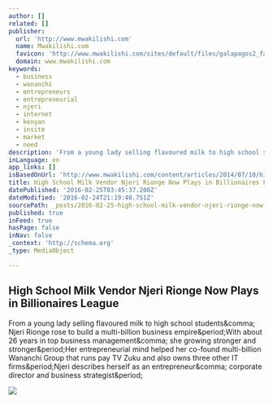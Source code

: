 ```yaml
---
author: []
related: []
publisher:
  url: 'http://www.mwakilishi.com'
  name: Mwakilishi.com
  favicon: 'http://www.mwakilishi.com/sites/default/files/galapagos2_favicon_0.ico'
  domain: www.mwakilishi.com
keywords:
  - business
  - wananchi
  - entrepreneurs
  - entrepreneurial
  - njeri
  - internet
  - kenyan
  - insite
  - market
  - need
description: 'From a young lady selling flavoured milk to high school students, Njeri Rionge rose to build a multi-billion business empire.With about 26 years in top business management, she growing stronger and stronger.Her entrepreneurial mind helped her co-found multi-billion Wananchi Group that runs pay TV Zuku and also owns three other IT firms.Njeri describes herself as an entrepreneur, corporate director and business strategist.'
inLanguage: en
app_links: []
isBasedOnUrl: 'http://www.mwakilishi.com/content/articles/2014/07/10/high-school-milk-vendor-njeri-rionge-now-plays-in-billionaires-league.html'
title: High School Milk Vendor Njeri Rionge Now Plays in Billionaires League
datePublished: '2016-02-25T03:45:37.200Z'
dateModified: '2016-02-24T21:19:40.751Z'
sourcePath: _posts/2016-02-25-high-school-milk-vendor-njeri-rionge-now-plays-in-billionair.md
published: true
inFeed: true
hasPage: false
inNav: false
_context: 'http://schema.org'
_type: MediaObject

---
```

<article style=""><h1>High School Milk Vendor Njeri Rionge Now Plays in Billionaires League</h1><p>From a young lady selling flavoured milk to high school students&amp;comma; Njeri Rionge rose to build a multi-billion business empire&amp;period;With about 26 years in top business management&amp;comma; she growing stronger and stronger&amp;period;Her entrepreneurial mind helped her co-found multi-billion Wananchi Group that runs pay TV Zuku and also owns three other IT firms&amp;period;Njeri describes herself as an entrepreneur&amp;comma; corporate director and business strategist&amp;period;</p><img src="http://www.mwakilishi.com/sites/default/files/imagecache/lead-image-full/njeri-rionge.png" /></article>